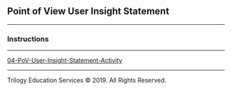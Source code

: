 ## Point of View User Insight Statement

---

### Instructions

---

[04-PoV-User-Insight-Statement-Activity](https://drive.google.com/open?id=1burwiogpUtLYQsNVxK_SipvALl2nLSfQOHJbxaOPaL8)

---

Trilogy Education Services © 2019. All Rights Reserved.
